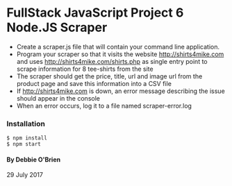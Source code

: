 # FullStack JavaScript Project 6 Node.JS Scraper

* Create a scraper.js file that will contain your command line application.
* Program your scraper so that it visits the website http://shirts4mike.com and uses http://shirts4mike.com/shirts.php as single entry point to scrape information for 8 tee-shirts from the site
* The scraper should get the price, title, url and image url from the product page and save this information into a CSV file
* If http://shirts4mike.com is down, an error message describing the issue should appear in the console
* When an error occurs, log it to a file named scraper-error.log

### Installation

```
$ npm install
$ npm start
```
#### By Debbie O'Brien
29 July 2017

